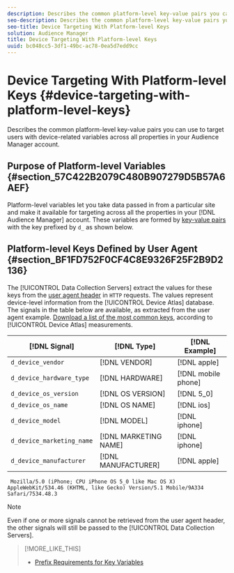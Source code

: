```yaml
---
description: Describes the common platform-level key-value pairs you can use to target users with device-related variables across all properties in your Audience Manager account.
seo-description: Describes the common platform-level key-value pairs you can use to target users with device-related variables across all properties in your Audience Manager account.
seo-title: Device Targeting With Platform-level Keys
solution: Audience Manager
title: Device Targeting With Platform-level Keys
uuid: bc048cc5-3df1-49bc-ac78-0ea5d7edd9cc
---
```


# Device Targeting With Platform-level Keys {#device-targeting-with-platform-level-keys}

Describes the common platform-level key-value pairs you can use to target users with device-related variables across all properties in your Audience Manager account.

## Purpose of Platform-level Variables {#section_57C422B2079C480B907279D5B57A6AEF}

<!-- c_tb_device_targeting.xml -->

Platform-level variables let you take data passed in from a particular site and make it available for targeting across all the properties in your [!DNL Audience Manager] account. These variables are formed by [key-value pairs](../../reference/key-value-pairs-explained.md#concept_E4236E003076483AA939791FE2492B49) with the key prefixed by `d_` as shown below.

## Platform-level Keys Defined by User Agent {#section_BF1FD752F0CF4C8E9326F25F2B9D2136}

The [!UICONTROL Data Collection Servers] extract the values for these keys from the [user agent header](https://www.w3.org/Protocols/rfc2616/rfc2616-sec14.html#sec14.43) in `HTTP` requests. The values represent device-level information from the [!UICONTROL Device Atlas] database. The signals in the table below are available, as extracted from the user agent example. [Download a list of the most common keys](assets/device_keys.csv), according to [!UICONTROL Device Atlas] measurements.

|  [!DNL Signal]  | [!DNL Type]  | [!DNL Example]  |
|---|---|---|
|  `d_device_vendor`  | [!DNL VENDOR]  | [!DNL apple] |
|  `d_device_hardware_type`  | [!DNL HARDWARE]  | [!DNL mobile phone]  |
|  `d_device_os_version`  | [!DNL OS VERSION]  | [!DNL 5_0]  |
|  `d_device_os_name`  | [!DNL OS NAME]  | [!DNL ios]  |
|  `d_device_model`  | [!DNL MODEL]  | [!DNL iphone]  |
|  `d_device_marketing_name`  | [!DNL MARKETING NAME]  | [!DNL iphone]  |
|  `d_device_manufacturer`  | [!DNL MANUFACTURER]  | [!DNL apple]  |

```
 Mozilla/5.0 (iPhone; CPU iPhone OS 5_0 like Mac OS X) AppleWebKit/534.46 (KHTML, like Gecko) Version/5.1 Mobile/9A334 Safari/7534.48.3
```

>[!NOTE]
>
>Even if one or more signals cannot be retrieved from the user agent header, the other signals will still be passed to the [!UICONTROL Data Collection Servers].

>[!MORE_LIKE_THIS]
>
>* [Prefix Requirements for Key Variables](../../features/traits/trait-variable-prefixes.md#reference_E6F1E4257F664FC2A797C406BF147ABC)
